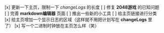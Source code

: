 [x] 更新一下主页，限制一下 *changeLogs* 的长度
[ ] 修复 **2048游戏** 的已知问题
[ ] 完善 **markdown编辑器** 页面
[ ] 推出一些新的小工具
[ ] 给主页链接进行分类
[x] 给主页增加一个显示日志的区域（这样就不用把计划写在 **changeLogs** 里了）
[x] 写一个二进制时钟放在主页怎么样（笑）